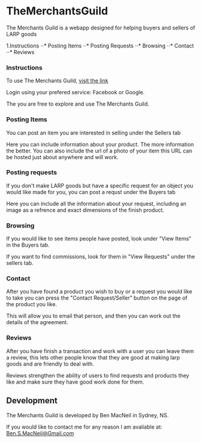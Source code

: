 TheMerchantsGuild
===================
The Merchants Guild is a webapp designed for helping buyers and sellers of LARP goods 

1.Instructions
⋅⋅* Posting Items
⋅⋅* Posting Requests
⋅⋅* Browsing
⋅⋅* Contact
⋅⋅* Reviews





### Instructions
To use The Merchants Guild, [visit the link](lv20bard.github.io/TheMerchantsGuild)



Login using your prefered service: Facebook or Google.

The you are free to explore and use The Merchants Guild.

### Posting Items
You can post an item you are interested in selling under the Sellers tab

Here you can include information about your product. The more information the better. You can also include the url of a photo of your item this URL can be hosted just about anywhere and will work.

### Posting requests
If you don't make LARP goods but have a specific request for an object you would like made for you, you can post a requst under the Buyers tab

Here you can include all the information about your request, including an image as a refrence and exact dimensions of the finish product.

### Browsing
If you would like to see items people have posted, look under "View Items" in the Buyers tab.

If you want to find commissions, look for them in "View Requests" under the sellers tab.

### Contact
After you have found a product you wish to buy or a request you would like to take you can press the "Contact Request/Seller" button on the page of the product you like. 

This will allow you to email that person, and then you can work out the details of the agreement.

### Reviews
After you have finish a transaction and work with a user you can leave them a review, this lets other people know that they are good at making larp goods and are friendly to deal with. 

Reviews strengthen the ability of users to find requests and products they like and make sure they have good work done for them. 

## Development
The Merchants Guild is developed by Ben MacNeil in Sydney, NS.

If you would like to contact me for any reason I am avaliable at: Ben.S.MacNeil@Gmail.com 
